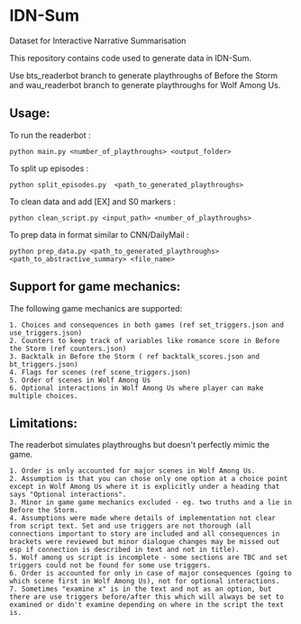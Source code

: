 # IDN-Sum
Dataset for Interactive Narrative Summarisation

This repository contains code used to generate data in IDN-Sum. 

Use bts_readerbot branch to generate playthroughs of Before the Storm and wau_readerbot branch to generate playthroughs for Wolf Among Us.

## Usage:  
To run the readerbot :  

    python main.py <number_of_playthroughs> <output_folder>  

To split up episodes :  

    python split_episodes.py  <path_to_generated_playthroughs>

To clean data and add [EX] and S0 markers :  

    python clean_script.py <input_path> <number_of_playthroughs>  

To prep data in format similar to CNN/DailyMail :  

    python prep_data.py <path_to_generated_playthroughs> <path_to_abstractive_summary> <file_name>

## Support for game mechanics:  

The following game mechanics are supported: 
   
	1. Choices and consequences in both games (ref set_triggers.json and use_triggers.json)  
	2. Counters to keep track of variables like romance score in Before the Storm (ref counters.json)  
	3. Backtalk in Before the Storm ( ref backtalk_scores.json and bt_triggers.json)  
	4. Flags for scenes (ref scene_triggers.json)  
	5. Order of scenes in Wolf Among Us  
	6. Optional interactions in Wolf Among Us where player can make multiple choices.  
	
## Limitations:  

The readerbot simulates playthroughs but doesn't perfectly mimic the game. 

	1. Order is only accounted for major scenes in Wolf Among Us.  
	2. Assumption is that you can chose only one option at a choice point except in Wolf Among Us where it is explicitly under a heading that says "Optional interactions".  
	3. Minor in game game mechanics excluded - eg. two truths and a lie in Before the Storm.  
	4. Assumptions were made where details of implementation not clear from script text. Set and use triggers are not thorough (all connections important to story are included and all consequences in brackets were reviewed but minor dialogue changes may be missed out esp if connection is described in text and not in title).  
	5. Wolf among us script is incomplete - some sections are TBC and set triggers could not be found for some use triggers.  
	6. Order is accounted for only in case of major consequences (going to which scene first in Wolf Among Us), not for optional interactions.  
	7. Sometimes "examine x" is in the text and not as an option, but there are use triggers before/after this which will always be set to examined or didn't examine depending on where in the script the text is.  


